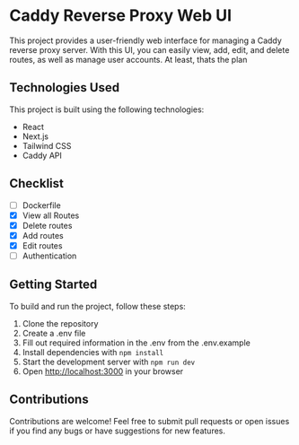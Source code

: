 # Caddy Reverse Proxy Web UI

This project provides a user-friendly web interface for managing a Caddy reverse proxy server. With this UI, you can easily view, add, edit, and delete routes, as well as manage user accounts. At least, thats the plan

## Technologies Used

This project is built using the following technologies:

- React
- Next.js
- Tailwind CSS
- Caddy API

## Checklist

- [ ] Dockerfile
- [X] View all Routes
- [X] Delete routes
- [X] Add routes
- [X] Edit routes
- [ ] Authentication 

## Getting Started

To build and run the project, follow these steps:

1. Clone the repository
2. Create a .env file
3. Fill out required information in the .env from the .env.example
4. Install dependencies with `npm install`
5. Start the development server with `npm run dev`
6. Open [http://localhost:3000](http://localhost:3000) in your browser

## Contributions

Contributions are welcome! Feel free to submit pull requests or open issues if you find any bugs or have suggestions for new features.
